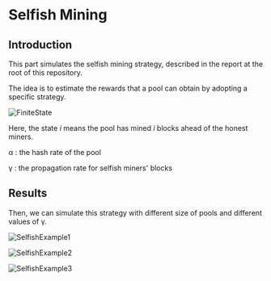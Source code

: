 # Selfish Mining

## Introduction

This part simulates the selfish mining strategy, described in the report at the root of this repository.

The idea is to estimate the rewards that a pool can obtain by adopting a specific strategy.

![FiniteState](../../../master/figures/finiteState.png)

Here, the state *i* means the pool has mined *i* blocks ahead of the honest miners.

&alpha; : the hash rate of the pool

&gamma; : the propagation rate for selfish miners' blocks

## Results

Then, we can simulate this strategy with different size of pools and different values of &gamma;.

![SelfishExample1](../../../master/figures/selfishGraph.png)

![SelfishExample2](../../../master/figures/largestPools0.png)

![SelfishExample3](../../../master/figures/largestPools1.png)

